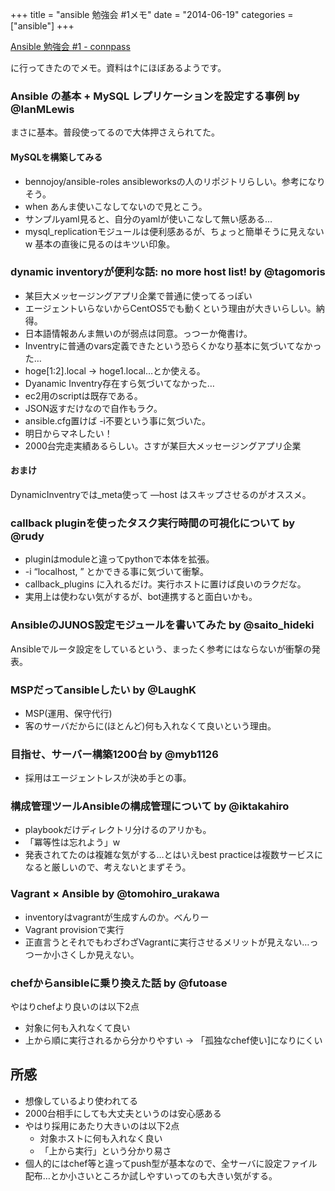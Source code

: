 +++
title = "ansible 勉強会 #1メモ"
date = "2014-06-19"
categories = ["ansible"]
+++

[Ansible 勉強会 #1 - connpass](http://ansible-users.connpass.com/event/5968/)

に行ってきたのでメモ。資料は↑にほぼあるようです。

### Ansible の基本 + MySQL レプリケーションを設定する事例  by @IanMLewis
まさに基本。普段使ってるので大体押さえられてた。

#### MySQLを構築してみる
- bennojoy/ansible-roles ansibleworksの人のリポジトリらしい。参考になりそう。
- when あんま使いこなしてないので見とこう。
- サンプルyaml見ると、自分のyamlが使いこなして無い感ある…
- mysql_replicationモジュールは便利感あるが、ちょっと簡単そうに見えないw 基本の直後に見るのはキツい印象。


### dynamic inventoryが便利な話: no more host list!  by  @tagomoris

- 某巨大メッセージングアプリ企業で普通に使ってるっぽい
- エージェントいらないからCentOS5でも動くという理由が大きいらしい。納得。
- 日本語情報あんま無いのが弱点は同意。っつーか俺書け。
- Inventryに普通のvars定義できたという恐らくかなり基本に気づいてなかった…
- hoge[1:2].local → hoge1.local…とか使える。
- Dyanamic Inventry存在すら気づいてなかった…
- ec2用のscriptは既存である。
- JSON返すだけなので自作もラク。
- ansible.cfg置けば -i不要という事に気づいた。
- 明日からマネしたい！
- 2000台完走実績あるらしい。さすが某巨大メッセージングアプリ企業

#### おまけ
DynamicInventryでは_meta使って —host はスキップさせるのがオススメ。


### callback pluginを使ったタスク実行時間の可視化について by @rudy

- pluginはmoduleと違ってpythonで本体を拡張。
- -i “localhost, ” とかできる事に気づいて衝撃。
- callback_plugins に入れるだけ。実行ホストに置けば良いのラクだな。
- 実用上は使わない気がするが、bot連携すると面白いかも。


###  AnsibleのJUNOS設定モジュールを書いてみた by @saito_hideki
Ansibleでルータ設定をしているという、まったく参考にはならないが衝撃の発表。

### MSPだってansibleしたい by @LaughK
- MSP(運用、保守代行)
- 客のサーバだからに(ほとんど)何も入れなくて良いという理由。

### 目指せ、サーバー構築1200台 by @myb1126
- 採用はエージェントレスが決め手との事。

### 構成管理ツールAnsibleの構成管理について by @iktakahiro
- playbookだけディレクトリ分けるのアリかも。
- 「冪等性は忘れよう」w
- 発表されてたのは複雑な気がする…とはいえbest practiceは複数サービスになると厳しいので、考えないとまずそう。

### Vagrant × Ansible by @tomohiro_urakawa
- inventoryはvagrantが生成すんのか。べんりー
- Vagrant provisionで実行
- 正直言うとそれでもわざわざVagrantに実行させるメリットが見えない…っつーか小さくしか見えない。

### chefからansibleに乗り換えた話 by @futoase
やはりchefより良いのは以下2点
- 対象に何も入れなくて良い
- 上から順に実行されるから分かりやすい → 「孤独なchef使い]になりにくい


## 所感
- 想像しているより使われてる
- 2000台相手にしても大丈夫というのは安心感ある
- やはり採用にあたり大きいのは以下2点
    - 対象ホストに何も入れなく良い
    - 「上から実行」という分かり易さ
- 個人的にはchef等と違ってpush型が基本なので、全サーバに設定ファイル配布…とか小さいところか試しやすいってのも大きい気がする。
